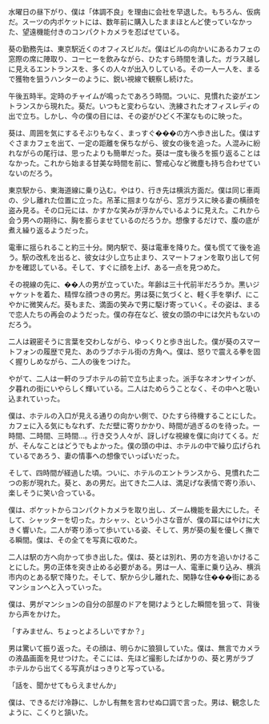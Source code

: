 水曜日の昼下がり、僕は「体調不良」を理由に会社を早退した。もちろん、仮病だ。スーツの内ポケットには、数年前に購入したままほとんど使っていなかった、望遠機能付きのコンパクトカメラを忍ばせている。

葵の勤務先は、東京駅近くのオフィスビルだ。僕はビルの向かいにあるカフェの窓際の席に陣取り、コーヒーを飲みながら、ひたすら時間を潰した。ガラス越しに見えるエントランスを、多くの人々が出入りしている。その一人一人を、まるで獲物を狙うハンターのように、鋭い視線で観察し続けた。

午後五時半。定時のチャイムが鳴ったであろう時間。ついに、見慣れた姿がエントランスから現れた。葵だ。いつもと変わらない、洗練されたオフィスレディの出で立ち。しかし、今の僕の目には、その姿がひどく不潔なものに映った。

葵は、周囲を気にするそぶりもなく、まっすぐ���の方へ歩き出した。僕はすぐさまカフェを出て、一定の距離を保ちながら、彼女の後を追った。人混みに紛れながらの尾行は、思ったよりも簡単だった。葵は一度も後ろを振り返ることはなかった。これから始まる甘美な時間を前に、警戒心など微塵も持ち合わせていないのだろう。

東京駅から、東海道線に乗り込む。やはり、行き先は横浜方面だ。僕は同じ車両の、少し離れた位置に立った。吊革に掴まりながら、窓ガラスに映る妻の横顔を盗み見る。その口元には、かすかな笑みが浮かんでいるように見えた。これから会う男への期待に、胸を膨らませているのだろうか。想像するだけで、腹の底が煮え繰り返るようだった。

電車に揺られること約三十分。関内駅で、葵は電車を降りた。僕も慌てて後を追う。駅の改札を出ると、彼女は少し立ち止まり、スマートフォンを取り出して何かを確認している。そして、すぐに顔を上げ、ある一点を見つめた。

その視線の先に、��人の男が立っていた。年齢は三十代前半だろうか。黒いジャケットを着た、精悍な顔つきの男だ。男は葵に気づくと、軽く手を挙げ、にこやかに微笑んだ。葵もまた、満面の笑みで男に駆け寄っていく。その姿は、まるで恋人たちの再会のようだった。僕の存在など、彼女の頭の中には欠片もないのだろう。

二人は親密そうに言葉を交わしながら、ゆっくりと歩き出した。僕が葵のスマートフォンの履歴で見た、あのラブホテル街の方角へ。僕は、怒りで震える拳を固く握りしめながら、二人の後をつけた。

やがて、二人は一軒のラブホテルの前で立ち止まった。派手なネオンサインが、夕暮れの街にいやらしく輝いている。二人はためらうことなく、その中へと吸い込まれていった。

僕は、ホテルの入口が見える通りの向かい側で、ひたすら待機することにした。カフェに入る気にもなれず、ただ壁に寄りかかり、時間が過ぎるのを待った。一時間、二時間、三時間…。行き交う人々が、訝しげな視線を僕に向けてくる。だが、そんなことはどうでもよかった。僕の頭の中は、ホテルの中で繰り広げられているであろう、妻の情事への想像でいっぱいだった。

そして、四時間が経過した頃。ついに、ホテルのエントランスから、見慣れた二つの影が現れた。葵と、あの男だ。出てきた二人は、満足げな表情で寄り添い、楽しそうに笑い合っている。

僕は、ポケットからコンパクトカメラを取り出し、ズーム機能を最大にした。そして、シャッターを切った。カシャッ、という小さな音が、僕の耳にはやけに大きく響いた。二人が寄り添って歩いている姿、そして、男が葵の髪を優しく撫でる瞬間。僕は、その全てを写真に収めた。

二人は駅の方へ向かって歩き出した。僕は、葵とは別れ、男の方を追いかけることにした。男の正体を突き止める必要がある。男は一人、電車に乗り込み、横浜市内のとある駅で降りた。そして、駅から少し離れた、閑静な住���街にあるマンションへと入っていった。

僕は、男がマンションの自分の部屋のドアを開けようとした瞬間を狙って、背後から声をかけた。

「すみません、ちょっとよろしいですか？」

男は驚いて振り返った。その顔は、明らかに狼狽していた。僕は、無言でカメラの液晶画面を見せつけた。そこには、先ほど撮影したばかりの、葵と男がラブホテルから出てくる写真がはっきりと写っている。

「話を、聞かせてもらえませんか」

僕は、できるだけ冷静に、しかし有無を言わせぬ口調で言った。男は、観念したように、こくりと頷いた。
